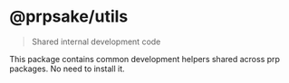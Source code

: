 # @prpsake/utils

> Shared internal development code

This package contains common development helpers shared across prp packages. No need to install it.
